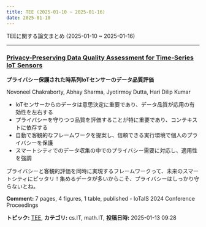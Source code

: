 ```yaml
---
title: TEE (2025-01-10 ~ 2025-01-16)
date: 2025-01-10
---
```


TEEに関する論文まとめ (2025-01-10 ~ 2025-01-16)


- - -

### [Privacy-Preserving Data Quality Assessment for Time-Series IoT Sensors](http://arxiv.org/abs/2501.07154)

**プライバシー保護された時系列IoTセンサーのデータ品質評価**

Novoneel Chakraborty, Abhay Sharma, Jyotirmoy Dutta, Hari Dilip Kumar

- IoTセンサーからのデータは意思決定に重要であり、データ品質が応用の有効性を左右する
- プライバシーを守りつつ品質を評価することが特に重要であり、コンテキストに依存する
- 自動で客観的なフレームワークを提案し、信頼できる実行環境で個人のプライバシーを保護
- スマートシティでのデータ収集の中でのプライバシー需要に対応し、適用性を強調

プライバシーと客観的評価を同時に実現するフレームワークって、未来のスマートシティにピッタリ！集めるデータが多いからこそ、プライバシーはしっかり守らないとね。

**Comment:** 7 pages, 4 figures, 1 table, published - IoTaIS 2024 Conference   Proceedings

**トピック:** [TEE](../../tee), **カテゴリ:** cs.IT, math.IT, **投稿日時:** 2025-01-13 09:28
